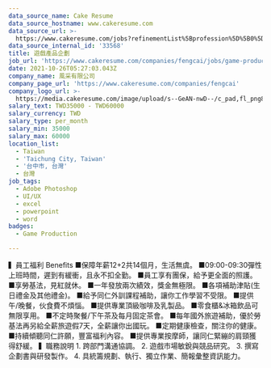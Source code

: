 ```yaml
---
data_source_name: Cake Resume
data_source_hostname: www.cakeresume.com
data_source_url: >-
  https://www.cakeresume.com/jobs?refinementList%5Bprofession%5D%5B0%5D=game-production&range%5Bsalary_range%5D%5Bmin%5D=1000000
data_source_internal_id: '33568'
title: 遊戲產品企劃
job_url: 'https://www.cakeresume.com/companies/fengcai/jobs/game-product-planning'
date: 2021-10-26T05:27:03.043Z
company_name: 風采有限公司
company_page_url: 'https://www.cakeresume.com/companies/fengcai'
company_logo_url: >-
  https://media.cakeresume.com/image/upload/s--GeAN-nwD--/c_pad,fl_png8,h_200,w_200/v1634619515/mtsj1squ4e1vmcmckli8.png
salary_text: TWD35000 - TWD60000
salary_currency: TWD
salary_type: per_month
salary_min: 35000
salary_max: 60000
location_list:
  - Taiwan
  - 'Taichung City, Taiwan'
  - '台中市, 台灣'
  - 台灣
job_tags:
  - Adobe Photoshop
  - UI/UX
  - excel
  - powerpoint
  - word
badges:
  - Game Production

---
```


▍員工福利 Benefits ■保障年薪12+2共14個月，生活無虞。 ■09:00-09:30彈性上班時間，遲到有緩衝，且永不扣全勤。 ■員工享有團保，給予更全面的照護。 ■享勞基法，見紅就休。 ■一年發放兩次績效，獎金無極限。 ■各項補助津貼(生日禮金及其他禮金)。 ■給予同仁外訓課程補助，讓你工作學習不受限。 ■提供午/晚餐，伙食費不煩惱。 ■提供專業頂級咖啡及乳製品。 ■零食櫃&冰箱飲品可無限享用。 ■不定時聚餐/下午茶及每月固定茶會。 ■每年國外旅遊補助，優於勞基法再另給全薪旅遊假7天，全薪讓你出國玩。 ■定期健康檢查，關注你的健康。 ■持續傾聽同仁許願，豐富福利內容。 ■提供專業按摩師，讓同仁緊繃的肩頸獲得舒緩。 ▍職務說明 1. 跨部門溝通協調。 2. 遊戲市場敏銳與競品研究。 3. 撰寫企劃書與研發製作。 4. 具統籌規劃、執行、獨立作業、簡報彙整資訊能力。